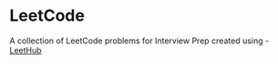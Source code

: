 # LeetCode
A collection of LeetCode problems for Interview Prep created using - [LeetHub](https://github.com/QasimWani/LeetHub)

